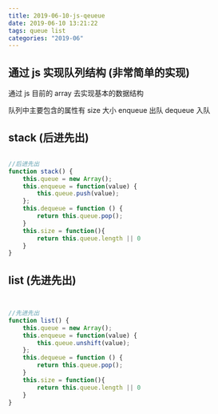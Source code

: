 ```yaml
---
title: 2019-06-10-js-qeueue
date: 2019-06-10 13:21:22
tags: queue list
categories: "2019-06"
---
```


## 通过 js 实现队列结构 (非常简单的实现)

通过 js 目前的 array 去实现基本的数据结构

队列中主要包含的属性有
size 大小
enqueue 出队
dequeue 入队

## stack (后进先出)

```js

//后进先出
function stack() {
    this.queue = new Array();
    this.enqueue = function(value) {
        this.queue.push(value);
    };
    this.dequeue = function () {
        return this.queue.pop();
    }
    this.size = function(){
        return this.queue.length || 0
    }
}

```

## list (先进先出)

```js


//先进先出
function list() {
    this.queue = new Array();
    this.enqueue = function(value) {
        this.queue.unshift(value);
    };
    this.dequeue = function () {
        return this.queue.pop();
    }
    this.size = function(){
        return this.queue.length || 0
    }
}

```
